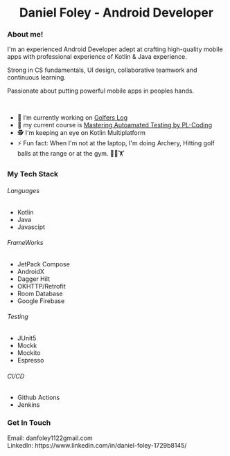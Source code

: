 <H1 align="center"> Daniel Foley - Android Developer </H1>

<h3>About me!</h3>
<p>
I'm an experienced Android Developer adept at crafting high-quality mobile apps with professional experience of Kotlin & Java experience. 

Strong in CS fundamentals, UI design, collaborative teamwork and continuous learning.

Passionate about putting powerful mobile apps in peoples hands.
</p>

<BR>

- 🔭 I’m currently working on [Golfers Log](https://github.com/DanFoleyGit/ComposeGolfBuddy)
- 🌱 my current course is [Mastering Autoamated Testing by PL-Coding](https://pl-coding.com/testing)
- 🕵️ I'm keeping an eye on Kotlin Multiplatform
- ⚡ Fun fact: When I'm not at the laptop, I'm doing Archery, Hitting golf balls at the range or at the gym. 🏹⛳🏋️

<h3>My Tech Stack</h3>

<h6>Languages</h6>
<ul>
  <li>Kotlin</li>
  <li>Java</li>
  <li>Javascipt</li>
</ul>

<h6>FrameWorks</h6>
<ul>
  <li>JetPack Compose</li>
  <li>AndroidX</li>
  <li>Dagger Hilt</li>
  <li>OKHTTP/Retrofit</li>
  <li>Room Database</li>
  <li>Google Firebase</li>
</ul>

<h6>Testing</h6>
<ul>
  <li>JUnit5</li>
  <li>Mockk</li>
  <li>Mockito</li>
  <li>Espresso</li>
</ul>

<h6>CI/CD</h6>
<ul>
  <li>Github Actions</li>
  <li>Jenkins</li>
</ul>

<h3>Get In Touch</h3>
<p>
  Email: danfoley1122gmail.com <br>
  LinkedIn: https://www.linkedin.com/in/daniel-foley-1729b8145/
</p>
